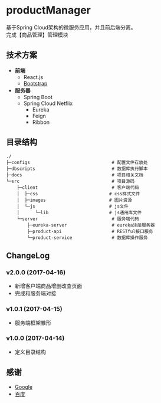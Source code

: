 # productManager  
  基于Spring Cloud架构的微服务应用，并且前后端分离。  
  完成【商品管理】管理模块  

## 技术方案
  - **前端**
    - React.js
    - [Bootstrap](http://v3.bootcss.com)
  - **服务器**
  	- Spring Boot
    - Spring Cloud Netflix
      - Eureka
      - Feign
      - Ribbon
## 目录结构
```text
./
├─configs								# 配置文件存放处
├─dbscripts                             # 数据库执行脚本
├─docs        							# 项目相关文档
└─src									# 项目源码
    ├─client                            # 客户端代码
    │  ├─css                           # css样式文件
    │  ├─images                        # 图片资源  
    │  └─js                            # js文件
    │      └─lib                       # js通用库文件
    └─server                            # 服务端代码
        ├─eureka-server                 # eureka注册服务器
        ├─product-api                   # RESTful接口服务
        └─product-service               # 数据库操作服务
```
## ChangeLog
### v2.0.0 (2017-04-16)
- 新增客户端商品增删改查页面
- 完成和服务端对接
### v1.0.1 (2017-04-15)
- 服务端框架雏形
### v1.0.0 (2017-04-14)
- 定义目录结构

## 感谢
- [Google](https://www.google.com)
- [百度](https://www.baidu.com)     
